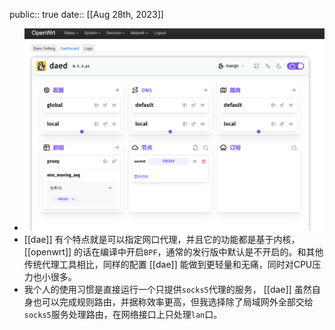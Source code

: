 public:: true
date:: [[Aug 28th, 2023]]

- ![image.png](../assets/image_1693154715510_0.png)
- [[dae]] 有个特点就是可以指定网口代理，并且它的功能都是基于内核，[[openwrt]] 的话在编译中开启`BPF`，通常的发行版中默认是不开启的。和其他传统代理工具相比，同样的配置 [[dae]] 能做到更轻量和无痛，同时对CPU压力也小很多。
- 我个人的使用习惯是直接运行一个只提供`socks5`代理的服务， [[dae]] 虽然自身也可以完成规则路由，并据称效率更高，但我选择除了局域网外全部交给`socks5`服务处理路由，在网络接口上只处理`lan`口。